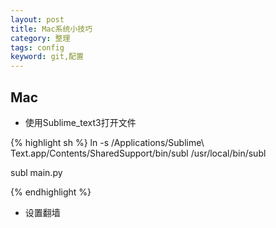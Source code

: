 ```yaml
---
layout: post
title: Mac系统小技巧
category: 整理
tags: config 
keyword: git,配置
---
```


## Mac

- 使用Sublime_text3打开文件

{% highlight sh %}
ln -s /Applications/Sublime\ Text.app/Contents/SharedSupport/bin/subl /usr/local/bin/subl

subl main.py

{% endhighlight %}

- 设置翻墙